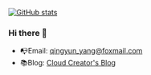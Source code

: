 [![GitHub stats](https://github-readme-stats.vercel.app/api?username=young-cloud-creator&count_private=false&show_icons=true&theme=buefy&hide=issues,contribs)](https://github.com/young-cloud-creator?tab=repositories)

### Hi there 👋

- :mailbox_with_no_mail:Email: qingyun_yang@foxmail.com
- :books:Blog: [Cloud Creator's Blog](https://young-cloud-creator.github.io/)

<!--
**young-cloud-creator/young-cloud-creator** is a ✨ _special_ ✨ repository because its `README.md` (this file) appears on your GitHub profile.

Here are some ideas to get you started:

- 🔭 I’m currently working on ...
- 🌱 I’m currently learning ...
- 👯 I’m looking to collaborate on ...
- 🤔 I’m looking for help with ...
- 💬 Ask me about ...
- 📫 How to reach me: ...
- 😄 Pronouns: ...
- ⚡ Fun fact: ...
-->
